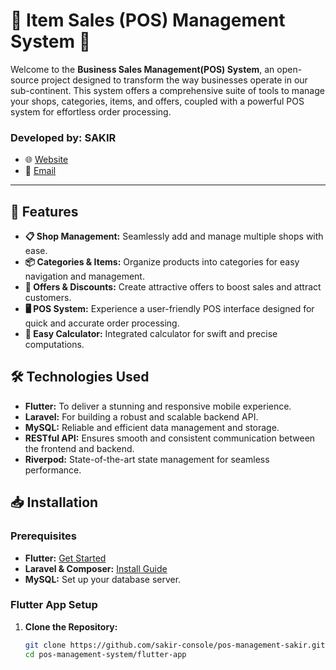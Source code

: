 # 🌟 Item Sales (POS) Management System 🌟

Welcome to the **Business Sales Management(POS) System**, an open-source project designed to transform the way businesses operate in our sub-continent. This system offers a comprehensive suite of tools to manage your shops, categories, items, and offers, coupled with a powerful POS system for effortless order processing.

### Developed by: **SAKIR**
- 🌐 [Website](https://www.sakir-console.github.io)
- 📧 [Email](mailto:sakir.console@gmail.com)

---

## 🚀 Features

- **📋 Shop Management:** Seamlessly add and manage multiple shops with ease.
- **📦 Categories & Items:** Organize products into categories for easy navigation and management.
- **🎉 Offers & Discounts:** Create attractive offers to boost sales and attract customers.
- **🖥️ POS System:** Experience a user-friendly POS interface designed for quick and accurate order processing.
- **🧮 Easy Calculator:** Integrated calculator for swift and precise computations.

## 🛠️ Technologies Used

- **Flutter:** To deliver a stunning and responsive mobile experience.
- **Laravel:** For building a robust and scalable backend API.
- **MySQL:** Reliable and efficient data management and storage.
- **RESTful API:** Ensures smooth and consistent communication between the frontend and backend.
- **Riverpod:** State-of-the-art state management for seamless performance.

## 📥 Installation

### Prerequisites

- **Flutter:** [Get Started](https://flutter.dev/docs/get-started/install)
- **Laravel & Composer:** [Install Guide](https://laravel.com/docs/8.x/installation)
- **MySQL:** Set up your database server.

### Flutter App Setup

1. **Clone the Repository:**

   ```bash
   git clone https://github.com/sakir-console/pos-management-sakir.git
   cd pos-management-system/flutter-app
